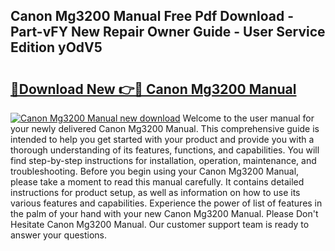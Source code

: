 ## Canon Mg3200 Manual Free Pdf Download - Part-vFY New Repair Owner Guide - User Service Edition yOdV5

# <h2><a href="http://bc25355.oget.top/?id=Canon+Mg3200+Manual">🔗Download New 👉🔴 Canon Mg3200 Manual</a></h2>

[![Canon Mg3200 Manual new download](https://i.imgur.com/5g1atiW.png)](http://bc25355.oget.top/?id=Canon+Mg3200+Manual)
Welcome to the user manual for your newly delivered Canon Mg3200 Manual. This comprehensive guide is intended to help you get started with your product and provide you with a thorough understanding of its features, functions, and capabilities. You will find step-by-step instructions for installation, operation, maintenance, and troubleshooting. Before you begin using your Canon Mg3200 Manual, please take a moment to read this manual carefully. It contains detailed instructions for product setup, as well as information on how to use its various features and capabilities. Experience the power of list of features in the palm of your hand with your new Canon Mg3200 Manual. Please Don't Hesitate Canon Mg3200 Manual. Our customer support team is ready to answer your questions.
